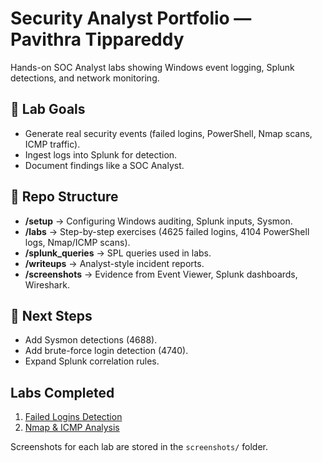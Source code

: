 # Security Analyst Portfolio — Pavithra Tippareddy

Hands-on SOC Analyst labs showing Windows event logging, Splunk detections, and network monitoring.

## 🔹 Lab Goals
- Generate real security events (failed logins, PowerShell, Nmap scans, ICMP traffic).
- Ingest logs into Splunk for detection.
- Document findings like a SOC Analyst.

## 🔹 Repo Structure
- **/setup** → Configuring Windows auditing, Splunk inputs, Sysmon.
- **/labs** → Step-by-step exercises (4625 failed logins, 4104 PowerShell logs, Nmap/ICMP scans).
- **/splunk_queries** → SPL queries used in labs.
- **/writeups** → Analyst-style incident reports.
- **/screenshots** → Evidence from Event Viewer, Splunk dashboards, Wireshark.

## 🔹 Next Steps
- Add Sysmon detections (4688).
- Add brute-force login detection (4740).
- Expand Splunk correlation rules.

## Labs Completed
1. [Failed Logins Detection](writeups/failed_logins.md)
2. [Nmap & ICMP Analysis](writeups/nmap_icmp.md)

Screenshots for each lab are stored in the `screenshots/` folder.

